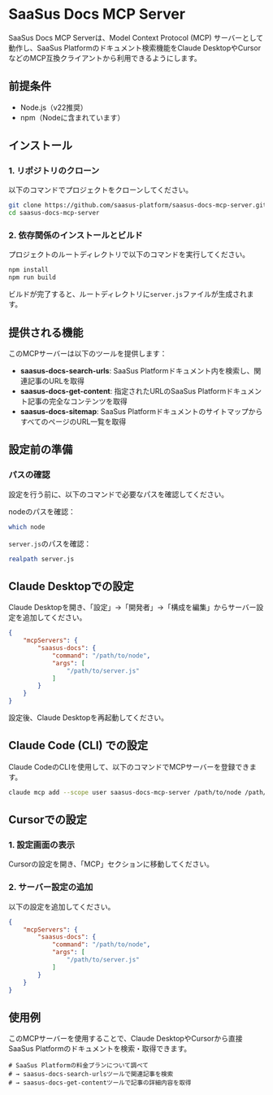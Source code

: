 # SaaSus Docs MCP Server

SaaSus Docs MCP Serverは、Model Context Protocol (MCP) サーバーとして動作し、SaaSus Platformのドキュメント検索機能をClaude DesktopやCursorなどのMCP互換クライアントから利用できるようにします。

## 前提条件

- Node.js（v22推奨）
- npm（Nodeに含まれています）

## インストール

### 1. リポジトリのクローン

以下のコマンドでプロジェクトをクローンしてください。

```sh
git clone https://github.com/saasus-platform/saasus-docs-mcp-server.git
cd saasus-docs-mcp-server
```

### 2. 依存関係のインストールとビルド

プロジェクトのルートディレクトリで以下のコマンドを実行してください。

```sh
npm install
npm run build
```

ビルドが完了すると、ルートディレクトリに`server.js`ファイルが生成されます。

## 提供される機能

このMCPサーバーは以下のツールを提供します：

- **saasus-docs-search-urls**: SaaSus Platformドキュメント内を検索し、関連記事のURLを取得
- **saasus-docs-get-content**: 指定されたURLのSaaSus Platformドキュメント記事の完全なコンテンツを取得
- **saasus-docs-sitemap**: SaaSus PlatformドキュメントのサイトマップからすべてのページのURL一覧を取得

## 設定前の準備

### パスの確認

設定を行う前に、以下のコマンドで必要なパスを確認してください。

nodeのパスを確認：

```sh
which node
```

`server.js`のパスを確認：

```sh
realpath server.js
```

## Claude Desktopでの設定

Claude Desktopを開き、「設定」→「開発者」→「構成を編集」からサーバー設定を追加してください。

```json
{
    "mcpServers": {
        "saasus-docs": {
            "command": "/path/to/node",
            "args": [
                "/path/to/server.js"
            ]
        }
    }
}
```

設定後、Claude Desktopを再起動してください。

## Claude Code (CLI) での設定

Claude CodeのCLIを使用して、以下のコマンドでMCPサーバーを登録できます。

```sh
claude mcp add --scope user saasus-docs-mcp-server /path/to/node /path/to/server.js
```

## Cursorでの設定

### 1. 設定画面の表示

Cursorの設定を開き、「MCP」セクションに移動してください。

### 2. サーバー設定の追加

以下の設定を追加してください。

```json
{
    "mcpServers": {
        "saasus-docs": {
            "command": "/path/to/node",
            "args": [
                "/path/to/server.js"
            ]
        }
    }
}
```

## 使用例

このMCPサーバーを使用することで、Claude DesktopやCursorから直接SaaSus Platformのドキュメントを検索・取得できます。

```
# SaaSus Platformの料金プランについて調べて
# → saasus-docs-search-urlsツールで関連記事を検索
# → saasus-docs-get-contentツールで記事の詳細内容を取得
```
